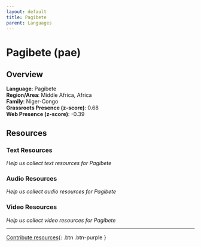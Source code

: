```yaml
---
layout: default
title: Pagibete
parent: Languages
---
```


# Pagibete (pae)

## Overview

**Language**: Pagibete  
**Region/Area**: Middle Africa, Africa  
**Family**: Niger-Congo  
**Grassroots Presence (z-score)**: 0.68  
**Web Presence (z-score)**: -0.39  

## Resources

### Text Resources
*Help us collect text resources for Pagibete*

### Audio Resources
*Help us collect audio resources for Pagibete*

### Video Resources
*Help us collect video resources for Pagibete*

---

[Contribute resources](https://forms.office.com/e/1SfLJx3u1r){: .btn .btn-purple }

